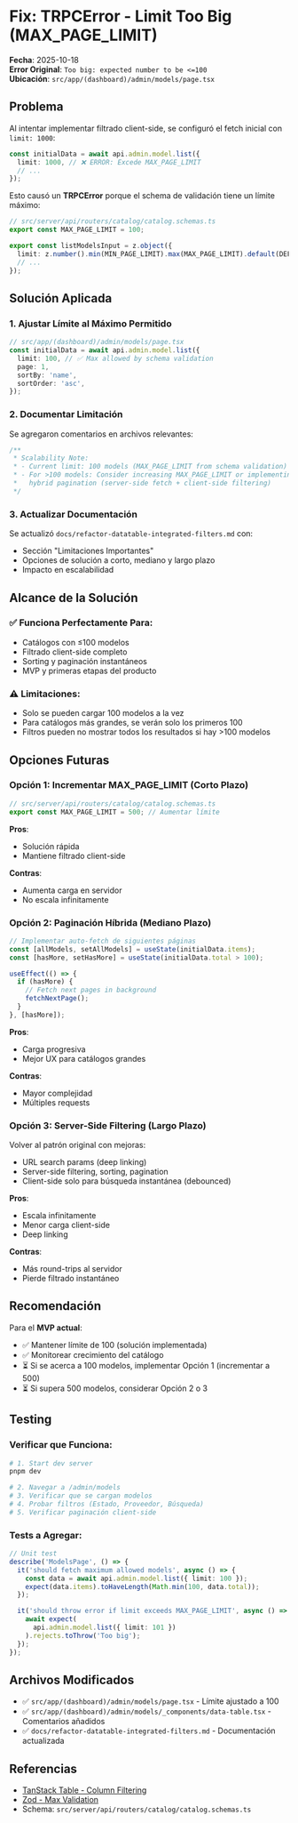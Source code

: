 # Fix: TRPCError - Limit Too Big (MAX_PAGE_LIMIT)

**Fecha**: 2025-10-18  
**Error Original**: `Too big: expected number to be <=100`  
**Ubicación**: `src/app/(dashboard)/admin/models/page.tsx`

## Problema

Al intentar implementar filtrado client-side, se configuró el fetch inicial con `limit: 1000`:

```typescript
const initialData = await api.admin.model.list({
  limit: 1000, // ❌ ERROR: Excede MAX_PAGE_LIMIT
  // ...
});
```

Esto causó un **TRPCError** porque el schema de validación tiene un límite máximo:

```typescript
// src/server/api/routers/catalog/catalog.schemas.ts
export const MAX_PAGE_LIMIT = 100;

export const listModelsInput = z.object({
  limit: z.number().min(MIN_PAGE_LIMIT).max(MAX_PAGE_LIMIT).default(DEFAULT_PAGE_LIMIT),
  // ...
});
```

## Solución Aplicada

### 1. Ajustar Límite al Máximo Permitido

```typescript
// src/app/(dashboard)/admin/models/page.tsx
const initialData = await api.admin.model.list({
  limit: 100, // ✅ Max allowed by schema validation
  page: 1,
  sortBy: 'name',
  sortOrder: 'asc',
});
```

### 2. Documentar Limitación

Se agregaron comentarios en archivos relevantes:

```typescript
/**
 * Scalability Note:
 * - Current limit: 100 models (MAX_PAGE_LIMIT from schema validation)
 * - For >100 models: Consider increasing MAX_PAGE_LIMIT or implementing
 *   hybrid pagination (server-side fetch + client-side filtering)
 */
```

### 3. Actualizar Documentación

Se actualizó `docs/refactor-datatable-integrated-filters.md` con:
- Sección "Limitaciones Importantes"
- Opciones de solución a corto, mediano y largo plazo
- Impacto en escalabilidad

## Alcance de la Solución

### ✅ Funciona Perfectamente Para:
- Catálogos con ≤100 modelos
- Filtrado client-side completo
- Sorting y paginación instantáneos
- MVP y primeras etapas del producto

### ⚠️ Limitaciones:
- Solo se pueden cargar 100 modelos a la vez
- Para catálogos más grandes, se verán solo los primeros 100
- Filtros pueden no mostrar todos los resultados si hay >100 modelos

## Opciones Futuras

### Opción 1: Incrementar MAX_PAGE_LIMIT (Corto Plazo)

```typescript
// src/server/api/routers/catalog/catalog.schemas.ts
export const MAX_PAGE_LIMIT = 500; // Aumentar límite
```

**Pros**:
- Solución rápida
- Mantiene filtrado client-side

**Contras**:
- Aumenta carga en servidor
- No escala infinitamente

### Opción 2: Paginación Híbrida (Mediano Plazo)

```typescript
// Implementar auto-fetch de siguientes páginas
const [allModels, setAllModels] = useState(initialData.items);
const [hasMore, setHasMore] = useState(initialData.total > 100);

useEffect(() => {
  if (hasMore) {
    // Fetch next pages in background
    fetchNextPage();
  }
}, [hasMore]);
```

**Pros**:
- Carga progresiva
- Mejor UX para catálogos grandes

**Contras**:
- Mayor complejidad
- Múltiples requests

### Opción 3: Server-Side Filtering (Largo Plazo)

Volver al patrón original con mejoras:
- URL search params (deep linking)
- Server-side filtering, sorting, pagination
- Client-side solo para búsqueda instantánea (debounced)

**Pros**:
- Escala infinitamente
- Menor carga client-side
- Deep linking

**Contras**:
- Más round-trips al servidor
- Pierde filtrado instantáneo

## Recomendación

Para el **MVP actual**:
- ✅ Mantener límite de 100 (solución implementada)
- ✅ Monitorear crecimiento del catálogo
- ⏳ Si se acerca a 100 modelos, implementar Opción 1 (incrementar a 500)
- ⏳ Si supera 500 modelos, considerar Opción 2 o 3

## Testing

### Verificar que Funciona:

```bash
# 1. Start dev server
pnpm dev

# 2. Navegar a /admin/models
# 3. Verificar que se cargan modelos
# 4. Probar filtros (Estado, Proveedor, Búsqueda)
# 5. Verificar paginación client-side
```

### Tests a Agregar:

```typescript
// Unit test
describe('ModelsPage', () => {
  it('should fetch maximum allowed models', async () => {
    const data = await api.admin.model.list({ limit: 100 });
    expect(data.items).toHaveLength(Math.min(100, data.total));
  });

  it('should throw error if limit exceeds MAX_PAGE_LIMIT', async () => {
    await expect(
      api.admin.model.list({ limit: 101 })
    ).rejects.toThrow('Too big');
  });
});
```

## Archivos Modificados

- ✅ `src/app/(dashboard)/admin/models/page.tsx` - Límite ajustado a 100
- ✅ `src/app/(dashboard)/admin/models/_components/data-table.tsx` - Comentarios añadidos
- ✅ `docs/refactor-datatable-integrated-filters.md` - Documentación actualizada

## Referencias

- [TanStack Table - Column Filtering](https://tanstack.com/table/latest/docs/guide/column-filtering)
- [Zod - Max Validation](https://zod.dev/?id=numbers)
- Schema: `src/server/api/routers/catalog/catalog.schemas.ts`
